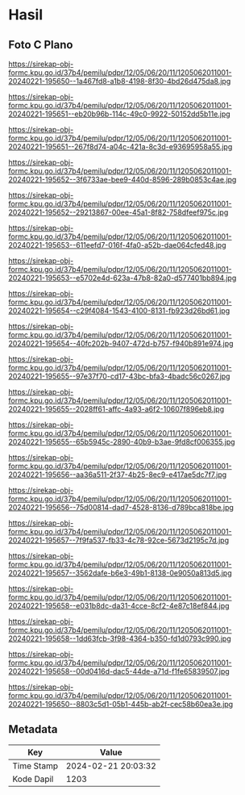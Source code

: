 # Hasil

## Foto C Plano

https://sirekap-obj-formc.kpu.go.id/37b4/pemilu/pdpr/12/05/06/20/11/1205062011001-20240221-195650--1a467fd8-a1b8-4198-8f30-4bd26d475da8.jpg

https://sirekap-obj-formc.kpu.go.id/37b4/pemilu/pdpr/12/05/06/20/11/1205062011001-20240221-195651--eb20b96b-114c-49c0-9922-50152dd5b11e.jpg

https://sirekap-obj-formc.kpu.go.id/37b4/pemilu/pdpr/12/05/06/20/11/1205062011001-20240221-195651--267f8d74-a04c-421a-8c3d-e93695958a55.jpg

https://sirekap-obj-formc.kpu.go.id/37b4/pemilu/pdpr/12/05/06/20/11/1205062011001-20240221-195652--3f6733ae-bee9-440d-8596-289b0853c4ae.jpg

https://sirekap-obj-formc.kpu.go.id/37b4/pemilu/pdpr/12/05/06/20/11/1205062011001-20240221-195652--29213867-00ee-45a1-8f82-758dfeef975c.jpg

https://sirekap-obj-formc.kpu.go.id/37b4/pemilu/pdpr/12/05/06/20/11/1205062011001-20240221-195653--611eefd7-016f-4fa0-a52b-dae064cfed48.jpg

https://sirekap-obj-formc.kpu.go.id/37b4/pemilu/pdpr/12/05/06/20/11/1205062011001-20240221-195653--e5702e4d-623a-47b8-82a0-d577401bb894.jpg

https://sirekap-obj-formc.kpu.go.id/37b4/pemilu/pdpr/12/05/06/20/11/1205062011001-20240221-195654--c29f4084-1543-4100-8131-fb923d26bd61.jpg

https://sirekap-obj-formc.kpu.go.id/37b4/pemilu/pdpr/12/05/06/20/11/1205062011001-20240221-195654--40fc202b-9407-472d-b757-f940b891e974.jpg

https://sirekap-obj-formc.kpu.go.id/37b4/pemilu/pdpr/12/05/06/20/11/1205062011001-20240221-195655--97e37f70-cd17-43bc-bfa3-4badc56c0267.jpg

https://sirekap-obj-formc.kpu.go.id/37b4/pemilu/pdpr/12/05/06/20/11/1205062011001-20240221-195655--2028ff61-affc-4a93-a6f2-10607f896eb8.jpg

https://sirekap-obj-formc.kpu.go.id/37b4/pemilu/pdpr/12/05/06/20/11/1205062011001-20240221-195655--65b5945c-2890-40b9-b3ae-9fd8cf006355.jpg

https://sirekap-obj-formc.kpu.go.id/37b4/pemilu/pdpr/12/05/06/20/11/1205062011001-20240221-195656--aa36a511-2f37-4b25-8ec9-e417ae5dc7f7.jpg

https://sirekap-obj-formc.kpu.go.id/37b4/pemilu/pdpr/12/05/06/20/11/1205062011001-20240221-195656--75d00814-dad7-4528-8136-d789bca818be.jpg

https://sirekap-obj-formc.kpu.go.id/37b4/pemilu/pdpr/12/05/06/20/11/1205062011001-20240221-195657--7f9fa537-fb33-4c78-92ce-5673d2195c7d.jpg

https://sirekap-obj-formc.kpu.go.id/37b4/pemilu/pdpr/12/05/06/20/11/1205062011001-20240221-195657--3562dafe-b6e3-49b1-8138-0e9050a813d5.jpg

https://sirekap-obj-formc.kpu.go.id/37b4/pemilu/pdpr/12/05/06/20/11/1205062011001-20240221-195658--e031b8dc-da31-4cce-8cf2-4e87c18ef844.jpg

https://sirekap-obj-formc.kpu.go.id/37b4/pemilu/pdpr/12/05/06/20/11/1205062011001-20240221-195658--1dd63fcb-3f98-4364-b350-fd1d0793c990.jpg

https://sirekap-obj-formc.kpu.go.id/37b4/pemilu/pdpr/12/05/06/20/11/1205062011001-20240221-195658--00d0416d-dac5-44de-a71d-f1fe65839507.jpg

https://sirekap-obj-formc.kpu.go.id/37b4/pemilu/pdpr/12/05/06/20/11/1205062011001-20240221-195650--8803c5d1-05b1-445b-ab2f-cec58b60ea3e.jpg


## Metadata

| Key        | Value               |
| ---------- | ------------------- |
| Time Stamp | 2024-02-21 20:03:32 |
| Kode Dapil | 1203                |



